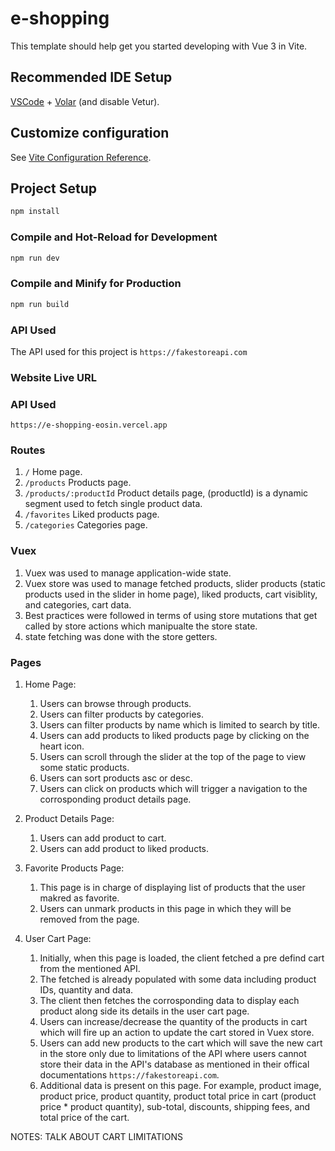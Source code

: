 # e-shopping

This template should help get you started developing with Vue 3 in Vite.

## Recommended IDE Setup

[VSCode](https://code.visualstudio.com/) + [Volar](https://marketplace.visualstudio.com/items?itemName=Vue.volar) (and disable Vetur).

## Customize configuration

See [Vite Configuration Reference](https://vitejs.dev/config/).

## Project Setup

```sh
npm install
```

### Compile and Hot-Reload for Development

```sh
npm run dev
```

### Compile and Minify for Production

```sh
npm run build
```

### API Used

The API used for this project is `https://fakestoreapi.com`

### Website Live URL

### API Used

`https://e-shopping-eosin.vercel.app`

### Routes

1. `/` Home page.
1. `/products` Products page.
1. `/products/:productId` Product details page, (productId) is a dynamic segment used to fetch single product data.
1. `/favorites` Liked products page.
1. `/categories` Categories page.

### Vuex

1. Vuex was used to manage application-wide state.
1. Vuex store was used to manage fetched products, slider products (static products used in the slider in home page), liked products, cart visiblity, and categories, cart data.
1. Best practices were followed in terms of using store mutations that get called by store actions which manipualte the store state.
1. state fetching was done with the store getters.

### Pages

1. Home Page:

   1. Users can browse through products.
   1. Users can filter products by categories.
   1. Users can filter products by name which is limited to search by title.
   1. Users can add products to liked products page by clicking on the heart icon.
   1. Users can scroll through the slider at the top of the page to view some static products.
   1. Users can sort products asc or desc.
   1. Users can click on products which will trigger a navigation to the corrosponding product details page.

1. Product Details Page:

   1. Users can add product to cart.
   1. Users can add product to liked products.

1. Favorite Products Page:

   1. This page is in charge of displaying list of products that the user makred as favorite.
   1. Users can unmark products in this page in which they will be removed from the page.

1. User Cart Page:

   1. Initially, when this page is loaded, the client fetched a pre defind cart from the mentioned API.
   1. The fetched is already populated with some data including product IDs, quantity and data.
   1. The client then fetches the corrosponding data to display each product along side its details in the user cart page.
   1. Users can increase/decrease the quantity of the products in cart which will fire up an action to update the cart stored in Vuex store.
   1. Users can add new products to the cart which will save the new cart in the store only due to limitations of the API where users cannot store their data in the API's database as mentioned in their offical documentations `https://fakestoreapi.com`.
   1. Additional data is present on this page. For example, product image, product price, product quantity, product total price in cart (product price \* product quantity), sub-total, discounts, shipping fees, and total price of the cart.

NOTES: TALK ABOUT CART LIMITATIONS
